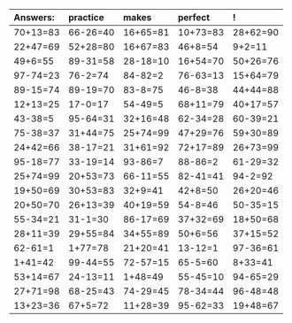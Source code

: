 | Answers: | practice | makes | perfect | ! |
| :--- | :--- | :--- | :--- | :--- |
| 70+13=83 | 66-26=40 | 16+65=81 | 10+73=83 | 28+62=90 | 
| 22+47=69 | 52+28=80 | 16+67=83 | 46+8=54 | 9+2=11 | 
| 49+6=55 | 89-31=58 | 28-18=10 | 16+54=70 | 50+26=76 | 
| 97-74=23 | 76-2=74 | 84-82=2 | 76-63=13 | 15+64=79 | 
| 89-15=74 | 89-19=70 | 83-8=75 | 46-8=38 | 44+44=88 | 
| 12+13=25 | 17-0=17 | 54-49=5 | 68+11=79 | 40+17=57 | 
| 43-38=5 | 95-64=31 | 32+16=48 | 62-34=28 | 60-39=21 | 
| 75-38=37 | 31+44=75 | 25+74=99 | 47+29=76 | 59+30=89 | 
| 24+42=66 | 38-17=21 | 31+61=92 | 72+17=89 | 26+73=99 | 
| 95-18=77 | 33-19=14 | 93-86=7 | 88-86=2 | 61-29=32 | 
| 25+74=99 | 20+53=73 | 66-11=55 | 82-41=41 | 94-2=92 | 
| 19+50=69 | 30+53=83 | 32+9=41 | 42+8=50 | 26+20=46 | 
| 20+50=70 | 26+13=39 | 40+19=59 | 54-8=46 | 50-35=15 | 
| 55-34=21 | 31-1=30 | 86-17=69 | 37+32=69 | 18+50=68 | 
| 28+11=39 | 29+55=84 | 34+55=89 | 50+6=56 | 37+15=52 | 
| 62-61=1 | 1+77=78 | 21+20=41 | 13-12=1 | 97-36=61 | 
| 1+41=42 | 99-44=55 | 72-57=15 | 65-5=60 | 8+33=41 | 
| 53+14=67 | 24-13=11 | 1+48=49 | 55-45=10 | 94-65=29 | 
| 27+71=98 | 68-25=43 | 74-29=45 | 78-34=44 | 96-48=48 | 
| 13+23=36 | 67+5=72 | 11+28=39 | 95-62=33 | 19+48=67 | 
